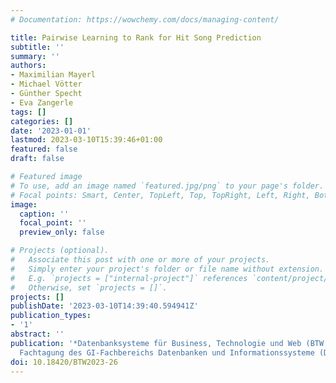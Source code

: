 ```yaml
---
# Documentation: https://wowchemy.com/docs/managing-content/

title: Pairwise Learning to Rank for Hit Song Prediction
subtitle: ''
summary: ''
authors:
- Maximilian Mayerl
- Michael Vötter
- Günther Specht
- Eva Zangerle
tags: []
categories: []
date: '2023-01-01'
lastmod: 2023-03-10T15:39:46+01:00
featured: false
draft: false

# Featured image
# To use, add an image named `featured.jpg/png` to your page's folder.
# Focal points: Smart, Center, TopLeft, Top, TopRight, Left, Right, BottomLeft, Bottom, BottomRight.
image:
  caption: ''
  focal_point: ''
  preview_only: false

# Projects (optional).
#   Associate this post with one or more of your projects.
#   Simply enter your project's folder or file name without extension.
#   E.g. `projects = ["internal-project"]` references `content/project/deep-learning/index.md`.
#   Otherwise, set `projects = []`.
projects: []
publishDate: '2023-03-10T14:39:40.594941Z'
publication_types:
- '1'
abstract: ''
publication: '*Datenbanksysteme für Business, Technologie und Web (BTW 2023), 20.
  Fachtagung des GI-Fachbereichs Datenbanken und Informationssysteme (DBIS), Proceedings*'
doi: 10.18420/BTW2023-26
---
```


